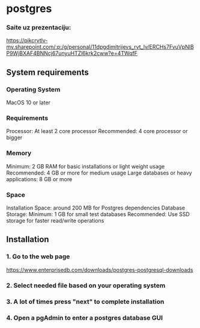 # postgres

### Saite uz prezentaciju:
https://pikcrvtlv-my.sharepoint.com/:p:/g/personal/11dpgdimitrijevs_rvt_lv/ERCHs7FvuVpNlBP9WjBXAF4BNNcj67unyuHTZl6krk2cww?e=4TWqfF

## System requirements
### Operating System
MacOS 10 or later

### Requirements
Processor: At least 2 core processor
Recommended: 4 core processor or bigger

### Memory
Minimum: 2 GB RAM for basic installations or light weight usage
Recommended: 4 GB or more for medium usage
Large databases or heavy applications: 8 GB or more

### Space
Installation Space: around 200 MB for Postgres dependencies
Database Storage: Minimum: 1 GB for small test databases
Recommended: Use SSD storage for faster read/write operations


## Installation
### 1. Go to the web page
https://www.enterprisedb.com/downloads/postgres-postgresql-downloads

### 2. Select needed file based on your operating system

### 3. A lot of times press "next" to complete installation

### 4. Open a pgAdmin to enter a postgres database GUI
